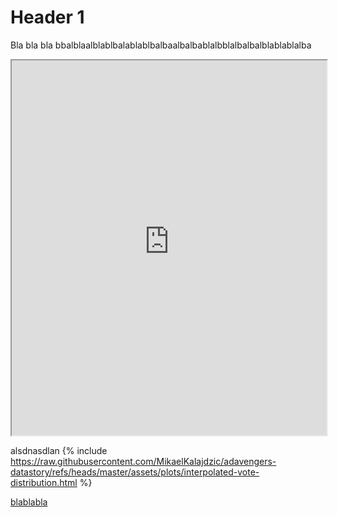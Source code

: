 
# Header 1

Bla bla bla bbalblaalblablbalablablbalbaalbalbablalbblalbalbalblablablalba

<iframe src="https://raw.githubusercontent.com/MikaelKalajdzic/adavengers-datastory/refs/heads/master/assets/plots/interpolated-vote-distribution.html" width="100%" height="600"></iframe>

alsdnasdlan
{% include https://raw.githubusercontent.com/MikaelKalajdzic/adavengers-datastory/refs/heads/master/assets/plots/interpolated-vote-distribution.html %}

[blablabla](https://raw.githubusercontent.com/MikaelKalajdzic/adavengers-datastory/refs/heads/master/assets/plots/interpolated-vote-distribution.html)